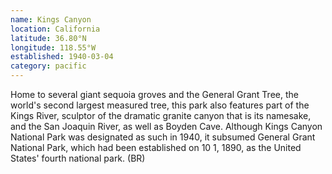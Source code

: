 ```yaml
---
name: Kings Canyon
location: California
latitude: 36.80°N
longitude: 118.55°W
established: 1940-03-04
category: pacific
---
```


Home to several giant sequoia groves and the General Grant Tree, the world's second largest measured tree, this park also features part of the Kings River, sculptor of the dramatic granite canyon that is its namesake, and the San Joaquin River, as well as Boyden Cave. Although Kings Canyon National Park was designated as such in 1940, it subsumed General Grant National Park, which had been established on 10 1, 1890, as the United States' fourth national park. (BR)
